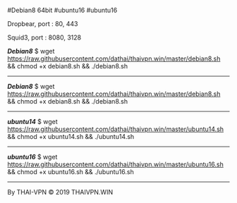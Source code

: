#Debian8 64bit #ubuntu16 #ubuntu16

Dropbear, port : 80, 443

Squid3, port : 8080, 3128

*******Debian8*******
$ wget https://raw.githubusercontent.com/dathai/thaivpn.win/master/debian8.sh && chmod +x debian8.sh && ./debian8.sh
***********************
*******Debian8*******
$ wget https://raw.githubusercontent.com/dathai/thaivpn.win/master/debian8.sh && chmod +x debian8.sh && ./debian8.sh
***********************
*******ubuntu14*******
$ wget https://raw.githubusercontent.com/dathai/thaivpn.win/master/ubuntu14.sh && chmod +x ubuntu14.sh && ./ubuntu14.sh
***********************
*******ubuntu16*******
$ wget https://raw.githubusercontent.com/dathai/thaivpn.win/master/ubuntu16.sh && chmod +x ubuntu16.sh && ./ubuntu16.sh
***********************
By THAI-VPN © 2019 THAIVPN.WIN
